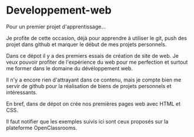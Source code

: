 # Developpement-web
Pour un premier projet d'apprentissage...

Je profite de cette occasion, déjà pour apprendre à utiliser le git, push des projet dans github et marquer le début de mes projets personnels.

Dans ce dépot il y a des premiers essais de création de site de web. Je veux pouvoir profiter de l'expérience du web pour me perfection et surtout me former dans le domaine du dévéloppement web.

Il n'y a encore rien d'attrayant dans ce contenu, mais je compte bien me servir de github pour la réalisation de biens de projets personnels et intéressants.

En bref, dans de dépot on crée nos premières pages web avec HTML et CSS.

Il faut notifier que les exemples suivis ici sont ceux proposés sur la plateforme OpenClassrooms.


